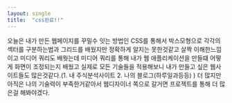 ```yaml
---
layout: single
title:  "css완료!!"
---
```


오늘은 내가 만든 웹페이지를 꾸밀수 잇는 방법인 CSS를 통해서 박스모형으로 각각의 섹터를 구분하는법과
그리드를 배웠지만 정확하게 알지는 못한것같고 살짝 이해한느낌이고 미디어 쿼리도 배웟는데 미디어 쿼리를 통해 
내가 웹 애플리케이션을 만들떄 어떻게 화면이 조정되는지 배웠고 실제로 모든 기술들을 적용해보니 
내가 만들고 싶은 웹사이트들도 많은것같다.(1. 내 주식분석사이트 2. 나의 블로그(하루일과등등) ) 더 많지만
아직은 나의 기술력이 부족한거같아서 웹디자이너 쪽으로 갈거면 프로젝트를 통해 더 많은걸 해봐야겠다.
